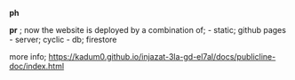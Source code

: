 **ph**

**pr**
; now the website is deployed by a combination of; - static; github pages - server; cyclic - db; firestore

more info; 
https://kadum0.github.io/injazat-3la-gd-el7al/docs/publicline-doc/index.html


